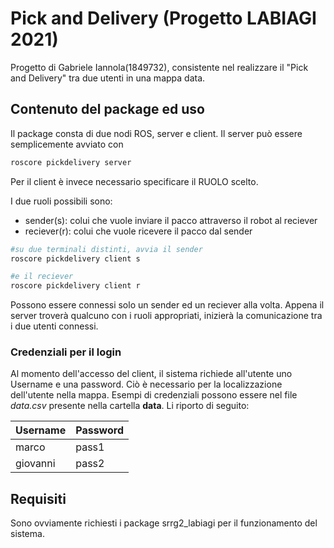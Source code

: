 # Pick and Delivery (Progetto LABIAGI 2021)

Progetto di Gabriele Iannola(1849732), consistente nel realizzare il "Pick and Delivery" tra due utenti in una mappa data.

## Contenuto del package ed uso

Il package consta di due nodi ROS, server e client. Il server può essere semplicemente avviato con

```bash
roscore pickdelivery server
```
Per il client è invece necessario specificare il RUOLO scelto.

I due ruoli possibili sono:
- sender(s): colui che vuole inviare il pacco attraverso il robot al reciever
- reciever(r): colui che vuole ricevere il pacco dal sender

```bash
#su due terminali distinti, avvia il sender
roscore pickdelivery client s

#e il reciever
roscore pickdelivery client r
```

Possono essere connessi solo un sender ed un reciever alla volta. Appena il server troverà qualcuno con i ruoli appropriati, inizierà la comunicazione tra i due utenti connessi.

### Credenziali per il login

Al momento dell'accesso del client, il sistema richiede all'utente uno Username e una password. Ciò è necessario per la localizzazione dell'utente nella mappa. Esempi di credenziali possono essere 
nel file *data.csv* presente nella cartella **data**. Li riporto di seguito:


| Username  | Password |
| ------------- | ------------- |
| marco  | pass1  |
| giovanni  | pass2  |

## Requisiti

Sono ovviamente richiesti i package srrg2_labiagi per il funzionamento del sistema.


